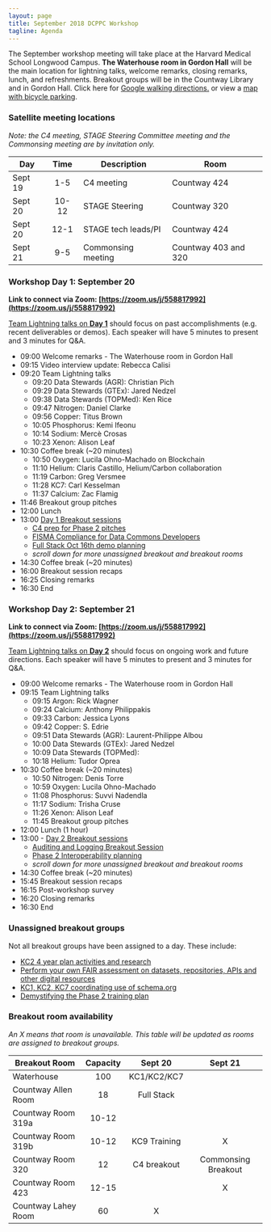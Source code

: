```yaml
---
layout: page
title: September 2018 DCPPC Workshop 
tagline: Agenda
---
```


The September workshop meeting will take place at the Harvard Medical School Longwood Campus. **The Waterhouse room in Gordon Hall** will be the main location for lightning talks, welcome remarks, closing remarks, lunch, and refreshments. Breakout groups will be in the Countway Library and in Gordon Hall. Click here for [Google walking directions.](https://preview.tinyurl.com/y9sqkxss) or view a [map with bicycle parking](https://github.com/dcppc/2018-september-workshop/issues/14).

### Satellite meeting locations 

_Note: the C4 meeting, STAGE Steering Committee meeting and the Commonsing meeting are by invitation only._ 

Day | Time | Description | Room 
--- | :---: | --- | --- 
Sept 19 | 1-5 | C4 meeting  | Countway 424
Sept 20 | 10-12 | STAGE Steering | Countway 320
Sept 20 | 12-1 | STAGE tech leads/PI | Countway 424
Sept 21 | 9-5 | Commonsing meeting | Countway 403 and 320 

### Workshop Day 1: September 20 

**Link to connect via Zoom: [https://zoom.us/j/558817992](https://zoom.us/j/558817992)**

[Team Lightning talks on **Day 1**](https://github.com/dcppc/2018-september-workshop/issues/4) should focus on past accomplishments (e.g. recent deliverables or demos). Each speaker will have 5 minutes to present and 3 minutes for Q&A.

- 09:00 Welcome remarks - The Waterhouse room in Gordon Hall
- 09:15 Video interview update: Rebecca Calisi  
- 09:20 Team Lightning talks  
	- 09:20 Data Stewards (AGR): Christian Pich
	- 09:29 Data Stewards (GTEx): Jared Nedzel
	- 09:38 Data Stewards (TOPMed): Ken Rice
	- 09:47 Nitrogen: Daniel Clarke
	- 09:56 Copper: Titus Brown
	- 10:05 Phosphorus: Kemi Ifeonu
	- 10:14 Sodium: Mercè Crosas
	- 10:23 Xenon: Alison Leaf
- 10:30 Coffee break (~20 minutes)     
	- 10:50 Oxygen: Lucila Ohno-Machado on Blockchain
	- 11:10 Helium: Claris Castillo, Helium/Carbon collaboration
	- 11:19 Carbon: Greg Versmee
	- 11:28 KC7: Carl Kesselman
	- 11:37 Calcium: Zac Flamig
- 11:46 Breakout group pitches  
- 12:00 Lunch   
- 13:00 [Day 1 Breakout sessions](https://github.com/dcppc/2018-september-workshop/issues) 
	- [C4 prep for Phase 2 pitches](https://github.com/dcppc/2018-september-workshop/issues/2)
	- [FISMA Compliance for Data Commons Developers](https://github.com/dcppc/2018-september-workshop/issues/12)
	- [Full Stack Oct 16th demo planning](https://github.com/dcppc/2018-september-workshop/issues/25)
	- _scroll down for more unassigned breakout and breakout rooms_
- 14:30  Coffee break (~20 minutes)  
- 16:00  Breakout session recaps
- 16:25  Closing remarks
- 16:30  End


### Workshop Day 2: September 21

**Link to connect via Zoom: [https://zoom.us/j/558817992](https://zoom.us/j/558817992)**

[Team Lightning talks on **Day 2**](https://github.com/dcppc/2018-september-workshop/issues/5)
should focus on ongoing work and future directions. Each speaker will have 5 minutes to present and 3 minutes for Q&A.

- 09:00  Welcome remarks - The Waterhouse room in Gordon Hall
- 09:15  Team Lightning talks 
	- 09:15 Argon: Rick Wagner
	- 09:24 Calcium: Anthony Philippakis
	- 09:33 Carbon: Jessica Lyons
	- 09:42 Copper: S. Edrie
	- 09:51 Data Stewards (AGR): Laurent-Philippe Albou
	- 10:00 Data Stewards (GTEx): Jared Nedzel
	- 10:09 Data Stewards (TOPMed):  
	- 10:18 Helium: Tudor Oprea
- 10:30 Coffee break (~20 minutes)	
	- 10:50 Nitrogen: Denis Torre
	- 10:59 Oxygen: Lucila Ohno-Machado  
	- 11:08 Phosphorus: Suvvi Nadendla
	- 11:17 Sodium: Trisha Cruse
	- 11:26 Xenon: Alison Leaf
	- 11:45 Breakout group pitches
- 12:00 Lunch (1 hour)         
- 13:00 -  [Day 2 Breakout sessions](https://github.com/dcppc/2018-september-workshop/issues)
	- [Auditing and Logging Breakout Session](https://github.com/dcppc/2018-september-workshop/issues/10)
	- [Phase 2 Interoperability planning](https://github.com/dcppc/2018-september-workshop/issues/23)
	- _scroll down for more unassigned breakout and breakout rooms_
- 14:30 Coffee break (~20 minutes)
- 15:45 Breakout session recaps
- 16:15 Post-workshop survey 
- 16:20 Closing remarks
- 16:30 End

### Unassigned breakout groups

Not all breakout groups have been assigned to a day. These include:
- [KC2 4 year plan activities and research](https://github.com/dcppc/2018-september-workshop/issues/9)
- [Perform your own FAIR assessment on datasets, repositories, APIs and other digital resources](https://github.com/dcppc/2018-september-workshop/issues/11)
- [KC1, KC2, KC7 coordinating use of schema.org](https://github.com/dcppc/2018-september-workshop/issues/22)
- [Demystifying the Phase 2 training plan](https://github.com/dcppc/2018-september-workshop/issues/26)

### Breakout room availability

_An X means that room is unavailable. This table will be updated as rooms are assigned to breakout groups._

Breakout Room | Capacity | Sept 20 | Sept 21
--- | :---: | :---: | :---: 
Waterhouse | 100 | KC1/KC2/KC7 | 
Countway Allen Room | 18 | Full Stack | 
Countway Room 319a | 10-12 |   | 
Countway Room 319b | 10-12 | KC9 Training | X
Countway Room 320| 12 | C4 breakout | Commonsing Breakout
Countway Room 423 | 12-15 | | X
Countway Lahey Room | 60 | X |  

